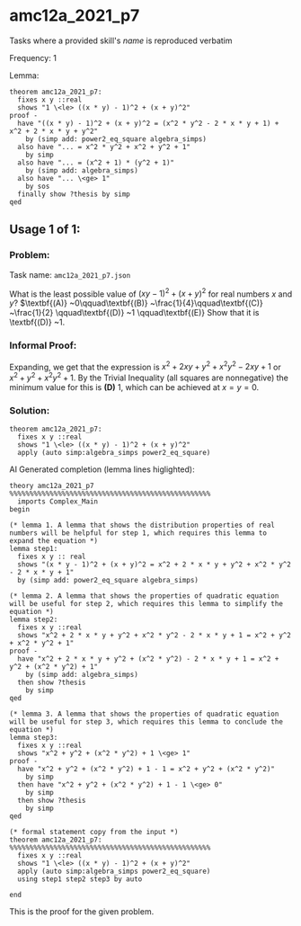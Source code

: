 # amc12a_2021_p7

Tasks where a provided skill's *name* is reproduced verbatim

Frequency: 1

Lemma:
```isabelle
theorem amc12a_2021_p7:
  fixes x y ::real
  shows "1 \<le> ((x * y) - 1)^2 + (x + y)^2"
proof -
  have "((x * y) - 1)^2 + (x + y)^2 = (x^2 * y^2 - 2 * x * y + 1) + x^2 + 2 * x * y + y^2"
    by (simp add: power2_eq_square algebra_simps)
  also have "... = x^2 * y^2 + x^2 + y^2 + 1"
    by simp
  also have "... = (x^2 + 1) * (y^2 + 1)"
    by (simp add: algebra_simps)
  also have "... \<ge> 1"
    by sos
  finally show ?thesis by simp
qed
```


## Usage 1 of 1:
### Problem:
Task name: `amc12a_2021_p7.json`

What is the least possible value of $(xy-1)^2+(x+y)^2$ for real numbers $x$ and $y$?  $\textbf{(A)} ~0\qquad\textbf{(B)} ~\frac{1}{4}\qquad\textbf{(C)} ~\frac{1}{2} \qquad\textbf{(D)} ~1 \qquad\textbf{(E)} Show that it is \textbf{(D)} ~1.
### Informal Proof:
Expanding, we get that the expression is $x^2+2xy+y^2+x^2y^2-2xy+1$ or $x^2+y^2+x^2y^2+1$. By the Trivial Inequality (all squares are nonnegative) the minimum value for this is $\textbf{(D)} ~1$, which can be achieved at $x=y=0$.
### Solution:
```isabelle
theorem amc12a_2021_p7:
  fixes x y ::real
  shows "1 \<le> ((x * y) - 1)^2 + (x + y)^2"
  apply (auto simp:algebra_simps power2_eq_square)
```
AI Generated completion (lemma lines higlighted):
```isabelle
theory amc12a_2021_p7 %%%%%%%%%%%%%%%%%%%%%%%%%%%%%%%%%%%%%%%%%%%%%%%%%%
  imports Complex_Main
begin

(* lemma 1. A lemma that shows the distribution properties of real numbers will be helpful for step 1, which requires this lemma to expand the equation *)
lemma step1:
  fixes x y :: real
  shows "(x * y - 1)^2 + (x + y)^2 = x^2 + 2 * x * y + y^2 + x^2 * y^2 - 2 * x * y + 1"
  by (simp add: power2_eq_square algebra_simps)

(* lemma 2. A lemma that shows the properties of quadratic equation will be useful for step 2, which requires this lemma to simplify the equation *)
lemma step2:
  fixes x y ::real
  shows "x^2 + 2 * x * y + y^2 + x^2 * y^2 - 2 * x * y + 1 = x^2 + y^2 + x^2 * y^2 + 1"
proof -
  have "x^2 + 2 * x * y + y^2 + (x^2 * y^2) - 2 * x * y + 1 = x^2 + y^2 + (x^2 * y^2) + 1"
    by (simp add: algebra_simps)
  then show ?thesis
    by simp
qed

(* lemma 3. A lemma that shows the properties of quadratic equation will be useful for step 3, which requires this lemma to conclude the equation *)
lemma step3:
  fixes x y ::real
  shows "x^2 + y^2 + (x^2 * y^2) + 1 \<ge> 1"
proof -
  have "x^2 + y^2 + (x^2 * y^2) + 1 - 1 = x^2 + y^2 + (x^2 * y^2)"
    by simp
  then have "x^2 + y^2 + (x^2 * y^2) + 1 - 1 \<ge> 0"
    by simp
  then show ?thesis
    by simp
qed

(* formal statement copy from the input *)
theorem amc12a_2021_p7: %%%%%%%%%%%%%%%%%%%%%%%%%%%%%%%%%%%%%%%%%%%%%%%%%%
  fixes x y ::real
  shows "1 \<le> ((x * y) - 1)^2 + (x + y)^2"
  apply (auto simp:algebra_simps power2_eq_square)
  using step1 step2 step3 by auto

end
```

This is the proof for the given problem.

